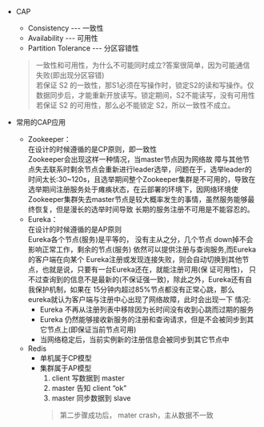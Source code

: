 - CAP
    - Consistency  --- 一致性 
    - Availability --- 可用性 
    - Partition Tolerance --- 分区容错性
    > 一致性和可用性，为什么不可能同时成立?答案很简单，因为可能通信失败(即出现分区容错)<br>若保证 S2 的一致性，那S1必须在写操作时，锁定S2的读和写操作。仅数据同步后，才能重新开放读写。锁定期间，S2不能读写，没有可用性<br>若保证 S2 的可用性，那么必不能锁定 S2，所以一致性不成立。

- 常用的CAP应用
    - Zookeeper：<br>
    在设计的时候遵循的是CP原则，即一致性 <br>
    Zookeeper会出现这样一种情况，当master节点因为网络故 障与其他节点失去联系时剩余节点会重新进行leader选举，问题在于，选举leader的时间太长:30~120s，且选举期间整个Zookeeper集群是不可用的，导致在选举期间注册服务处于瘫痪状态，在云部署的环境下，因网络环境使Zookeeper集群失去master节点是较大概率发生的事情，虽然服务能够最终恢复，但是漫长的选举时间导致 长期的服务注册不可用是不能容忍的。
    - Eureka：<br>
    在设计的时候遵循的是AP原则<br>
    Eureka各个节点(服务)是平等的， 没有主从之分，几个节点 down掉不会影响正常工作，剩余的节点(服务) 依然可以提供注册与查询服务,而Eureka的客户端在向某个 Eureka注册或发现连接失败，则会自动切换到其他节点，也就是说，只要有一台Eureka还在，就能注册可用(保 证可用性)， 只不过查询到的信息不是最新的(不保证强一致)，除此之外，Eureka还有自我保护机制，如果在 15分钟内超过85%节点都没有正常心跳，那么eureka就认为客户端与注册中心出现了网络故障，此时会出现一下 情况:
        - Eureka 不再从注册列表中移除因为长时间没有收到心跳而过期的服务
        - Eureka 仍然能够接收新服务的注册和查询请求，但是不会被同步到其它节点上(即保证当前节点可用)
        - 当网络稳定后，当前实例新的注册信息会被同步到其它节点中
    - Redis
        - 单机属于CP模型
        - 集群属于AP模型
            1. client 写数据到 master
            2. master 告知 client “ok”
            3. master 同步数据到 slave
            > 第二步骤成功后， mater crash，主从数据不一致 
         

 